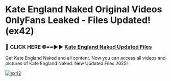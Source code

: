# Kate England Naked Original Videos 0nlyFans Leaked - Files Updated! (ex42)

<h3>🔴 CLICK HERE 🌐==►► <a href="https://tinyurl.com/yckcrads" rel="nofollow">Kate England Naked Updated Files</a></h3>

Get Kate England Naked and all content. Now you can access all videos and pictures of Kate England Naked. New Updated Files 2025!

[![ex42](https://i.imgur.com/hpKpOFt.gif)](https://tinyurl.com/yckcrads)
